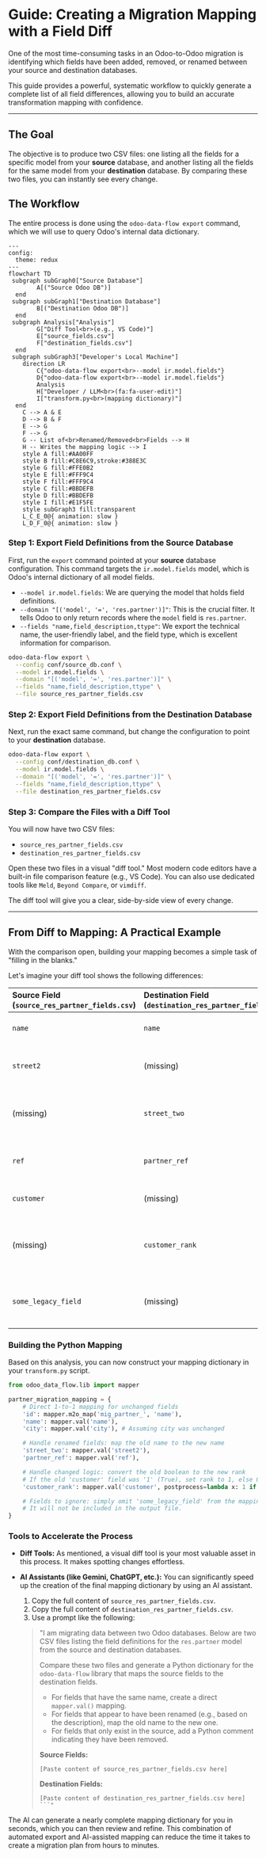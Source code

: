 # Guide: Creating a Migration Mapping with a Field Diff

One of the most time-consuming tasks in an Odoo-to-Odoo migration is identifying which fields have been added, removed, or renamed between your source and destination databases.

This guide provides a powerful, systematic workflow to quickly generate a complete list of all field differences, allowing you to build an accurate transformation mapping with confidence.

---

## The Goal

The objective is to produce two CSV files: one listing all the fields for a specific model from your **source** database, and another listing all the fields for the same model from your **destination** database. By comparing these two files, you can instantly see every change.

## The Workflow

The entire process is done using the `odoo-data-flow export` command, which we will use to query Odoo's internal data dictionary.

```{mermaid}
---
config:
  theme: redux
---
flowchart TD
 subgraph subGraph0["Source Database"]
        A[("Source Odoo DB")]
  end
 subgraph subGraph1["Destination Database"]
        B[("Destination Odoo DB")]
  end
 subgraph Analysis["Analysis"]
        G["Diff Tool<br>(e.g., VS Code)"]
        E["source_fields.csv"]
        F["destination_fields.csv"]
  end
 subgraph subGraph3["Developer's Local Machine"]
    direction LR
        C{"odoo-data-flow export<br>--model ir.model.fields"}
        D{"odoo-data-flow export<br>--model ir.model.fields"}
        Analysis
        H["Developer / LLM<br>(fa:fa-user-edit)"]
        I["transform.py<br>(mapping dictionary)"]
  end
    C --> A & E
    D --> B & F
    E --> G
    F --> G
    G -- List of<br>Renamed/Removed<br>Fields --> H
    H -- Writes the mapping logic --> I
    style A fill:#AA00FF
    style B fill:#C8E6C9,stroke:#388E3C
    style G fill:#FFE0B2
    style E fill:#FFF9C4
    style F fill:#FFF9C4
    style C fill:#BBDEFB
    style D fill:#BBDEFB
    style I fill:#E1F5FE
    style subGraph3 fill:transparent
    L_C_E_0@{ animation: slow }
    L_D_F_0@{ animation: slow }
```

### Step 1: Export Field Definitions from the Source Database

First, run the `export` command pointed at your **source** database configuration. This command targets the `ir.model.fields` model, which is Odoo's internal dictionary of all model fields.

* `--model ir.model.fields`: We are querying the model that holds field definitions.
* `--domain "[('model', '=', 'res.partner')]"`: This is the crucial filter. It tells Odoo to only return records where the `model` field is `res.partner`.
* `--fields "name,field_description,ttype"`: We export the technical name, the user-friendly label, and the field type, which is excellent information for comparison.

```bash
odoo-data-flow export \
  --config conf/source_db.conf \
  --model ir.model.fields \
  --domain "[('model', '=', 'res.partner')]" \
  --fields "name,field_description,ttype" \
  --file source_res_partner_fields.csv
```

### Step 2: Export Field Definitions from the Destination Database

Next, run the exact same command, but change the configuration to point to your **destination** database.

```bash
odoo-data-flow export \
  --config conf/destination_db.conf \
  --model ir.model.fields \
  --domain "[('model', '=', 'res.partner')]" \
  --fields "name,field_description,ttype" \
  --file destination_res_partner_fields.csv
```

### Step 3: Compare the Files with a Diff Tool

You will now have two CSV files:
* `source_res_partner_fields.csv`
* `destination_res_partner_fields.csv`

Open these two files in a visual "diff tool." Most modern code editors have a built-in file comparison feature (e.g., VS Code). You can also use dedicated tools like `Meld`, `Beyond Compare`, or `vimdiff`.

The diff tool will give you a clear, side-by-side view of every change.

---

## From Diff to Mapping: A Practical Example

With the comparison open, building your mapping becomes a simple task of "filling in the blanks."

Let's imagine your diff tool shows the following differences:

| Source Field (`source_res_partner_fields.csv`) | Destination Field (`destination_res_partner_fields.csv`) | Analysis |
| :--- | :--- | :--- |
| `name` | `name` | No change. A direct 1-to-1 mapping. |
| `street2` | (missing) | This field was removed in the new version. |
| (missing) | `street_two` | A new field was added. It looks like `street2` was renamed. |
| `ref` | `partner_ref` | The `ref` field was renamed to `partner_ref`. |
| `customer` | (missing) | This old boolean field was replaced. |
| (missing) | `customer_rank` | A new integer field `customer_rank` was added to replace `customer`. |
| `some_legacy_field` | (missing) | This custom field from the old system is no longer needed. |

### Building the Python Mapping

Based on this analysis, you can now construct your mapping dictionary in your `transform.py` script.

```python
from odoo_data_flow.lib import mapper

partner_migration_mapping = {
    # Direct 1-to-1 mapping for unchanged fields
    'id': mapper.m2o_map('mig_partner_', 'name'),
    'name': mapper.val('name'),
    'city': mapper.val('city'), # Assuming city was unchanged

    # Handle renamed fields: map the old name to the new name
    'street_two': mapper.val('street2'),
    'partner_ref': mapper.val('ref'),

    # Handle changed logic: convert the old boolean to the new rank
    # If the old 'customer' field was '1' (True), set rank to 1, else 0.
    'customer_rank': mapper.val('customer', postprocess=lambda x: 1 if x == '1' else 0),

    # Fields to ignore: simply omit 'some_legacy_field' from the mapping.
    # It will not be included in the output file.
}
```

### Tools to Accelerate the Process

* **Diff Tools:** As mentioned, a visual diff tool is your most valuable asset in this process. It makes spotting changes effortless.

* **AI Assistants (like Gemini, ChatGPT, etc.):** You can significantly speed up the creation of the final mapping dictionary by using an AI assistant.
    1.  Copy the full content of `source_res_partner_fields.csv`.
    2.  Copy the full content of `destination_res_partner_fields.csv`.
    3.  Use a prompt like the following:

    > "I am migrating data between two Odoo databases. Below are two CSV files listing the field definitions for the `res.partner` model from the source and destination databases.
    >
    > Compare these two files and generate a Python dictionary for the `odoo-data-flow` library that maps the source fields to the destination fields.
    >
    > -   For fields that have the same name, create a direct `mapper.val()` mapping.
    > -   For fields that appear to have been renamed (e.g., based on the description), map the old name to the new one.
    > -   For fields that only exist in the source, add a Python comment indicating they have been removed.
    >
    > **Source Fields:**
    > ```text
    > [Paste content of source_res_partner_fields.csv here]
    > ```
    >
    > **Destination Fields:**
    > ```text
    > [Paste content of destination_res_partner_fields.csv here]
    > ```"

The AI can generate a nearly complete mapping dictionary for you in seconds, which you can then review and refine. This combination of automated export and AI-assisted mapping can reduce the time it takes to create a migration plan from hours to minutes.
